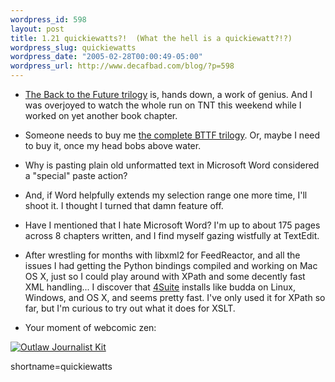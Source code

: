 ```yaml
--- 
wordpress_id: 598
layout: post
title: 1.21 quickiewatts?!  (What the hell is a quickiewatt?!?)
wordpress_slug: quickiewatts
wordpress_date: "2005-02-28T00:00:49-05:00"
wordpress_url: http://www.decafbad.com/blog/?p=598
---
```

* [The Back to the Future trilogy][bttf] is, hands down, a work of genius.  And I was overjoyed to watch the whole run on TNT this weekend while I worked on yet another book chapter.

[bttf]:http://www.bttf.com/

* Someone needs to buy me [the complete BTTF trilogy][bttft].  Or, maybe I need to buy it, once my head bobs above water.

[bttft]:http://www.amazon.com/exec/obidos/tg/detail/-/B00006AL1E/104-1525140-4583148?v=glance

* Why is pasting plain old unformatted text in Microsoft Word considered a "special" paste action?

* And, if Word helpfully extends my selection range one more time, I'll shoot it.  I thought I turned that damn feature off.

* Have I mentioned that I hate Microsoft Word?  I'm up to about 175 pages across 8 chapters written, and I find myself gazing wistfully at TextEdit.

* After wrestling for months with libxml2 for FeedReactor, and all the issues I had getting the Python bindings compiled and working on Mac OS X, just so I could play around with XPath and some decently fast XML handling...  I discover that [4Suite][4s] installs like budda on Linux, Windows, and OS X, and seems pretty fast.  I've only used it for XPath so far, but I'm curious to try out what it does for XSLT.

[4s]:http://4suite.org/

* Your moment of webcomic zen:

 [![Outlaw Journalist Kit][ojk]][bun]

[bun]:http://www.frozenreality.co.uk/comic/bunny/index.php?id=177
[ojk]:http://www.decafbad.com/2005/02/spider-bunny1.gif
<!--more-->
shortname=quickiewatts
